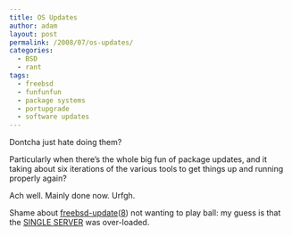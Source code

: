 ```yaml
---
title: OS Updates
author: adam
layout: post
permalink: /2008/07/os-updates/
categories:
  - BSD
  - rant
tags:
  - freebsd
  - funfunfun
  - package systems
  - portupgrade
  - software updates
---
```

Dontcha just hate doing them?

Particularly when there&#8217;s the whole big fun of package updates, and it taking about six iterations of the various tools to get things up and running properly again?

Ach well. Mainly done now. Urfgh.

Shame about [freebsd-update][1]([8][2]) not wanting to play ball: my guess is that the [SINGLE SERVER][3] was over-loaded.

 [1]: http://www.daemonology.net/freebsd-update/ "freebsd-update"
 [2]: http://www.freebsd.org/cgi/man.cgi?query=freebsd-update&apropos=0&sektion=0&manpath=FreeBSD+7.0-RELEASE&format=html "(8)"
 [3]: http://www.daemonology.net/blog/2008-02-29-busy-freebsd-update-server.html "SINGLE SERVER"